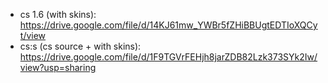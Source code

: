 - cs 1.6 (with skins): https://drive.google.com/file/d/14KJ61mw_YWBr5fZHiBBUgtEDTIoXQCyt/view
- cs:s (cs source + with skins): https://drive.google.com/file/d/1F9TGVrFEHjh8jarZDB82Lzk373SYk2Iw/view?usp=sharing
